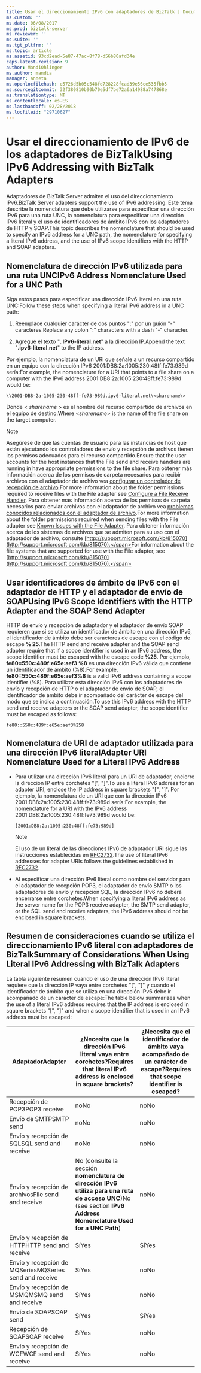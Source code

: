 ```yaml
---
title: Usar el direccionamiento IPv6 con adaptadores de BizTalk | Documentos de Microsoft
ms.custom: ''
ms.date: 06/08/2017
ms.prod: biztalk-server
ms.reviewer: ''
ms.suite: ''
ms.tgt_pltfrm: ''
ms.topic: article
ms.assetid: 93cd2ead-5e87-47ac-8f78-d56b80afd34e
caps.latest.revision: 9
author: MandiOhlinger
ms.author: mandia
manager: anneta
ms.openlocfilehash: e5726d5b05c548fd728228fcad39e56ce535fbb5
ms.sourcegitcommit: 32f380810b90b70e5df7be72a6a14988a747868e
ms.translationtype: MT
ms.contentlocale: es-ES
ms.lasthandoff: 02/28/2018
ms.locfileid: "29710627"
---
```

# <a name="using-ipv6-addressing-with-biztalk-adapters"></a><span data-ttu-id="d8973-102">Usar el direccionamiento de IPv6 de los adaptadores de BizTalk</span><span class="sxs-lookup"><span data-stu-id="d8973-102">Using IPv6 Addressing with BizTalk Adapters</span></span>
<span data-ttu-id="d8973-103">Adaptadores de BizTalk Server admiten el uso del direccionamiento IPv6.</span><span class="sxs-lookup"><span data-stu-id="d8973-103">BizTalk Server adapters support the use of IPv6 addressing.</span></span> <span data-ttu-id="d8973-104">Este tema describe la nomenclatura que debe utilizarse para especificar una dirección IPv6 para una ruta UNC, la nomenclatura para especificar una dirección IPv6 literal y el uso de identificadores de ámbito IPv6 con los adaptadores de HTTP y SOAP.</span><span class="sxs-lookup"><span data-stu-id="d8973-104">This topic describes the nomenclature that should be used to specify an IPv6 address for a UNC path, the nomenclature for specifying a literal IPv6 address, and the use of IPv6 scope identifiers with the HTTP and SOAP adapters.</span></span>  
  
## <a name="ipv6-address-nomenclature-used-for-a-unc-path"></a><span data-ttu-id="d8973-105">Nomenclatura de dirección IPv6 utilizada para una ruta UNC</span><span class="sxs-lookup"><span data-stu-id="d8973-105">IPv6 Address Nomenclature Used for a UNC Path</span></span>  
 <span data-ttu-id="d8973-106">Siga estos pasos para especificar una dirección IPv6 literal en una ruta UNC:</span><span class="sxs-lookup"><span data-stu-id="d8973-106">Follow these steps when specifying a literal IPv6 address in a UNC path:</span></span>  
  
1.  <span data-ttu-id="d8973-107">Reemplace cualquier carácter de dos puntos ":" por un guión "-" caracteres.</span><span class="sxs-lookup"><span data-stu-id="d8973-107">Replace any colon ":" characters with a dash "-" character.</span></span>  
  
2.  <span data-ttu-id="d8973-108">Agregue el texto "**. IPv6-literal.net**" a la dirección IP.</span><span class="sxs-lookup"><span data-stu-id="d8973-108">Append the text "**.ipv6-literal.net**" to the IP address.</span></span>  
  
 <span data-ttu-id="d8973-109">Por ejemplo, la nomenclatura de un URI que señale a un recurso compartido en un equipo con la dirección IPv6 2001:DB8:2a:1005:230:48ff:fe73:989d sería:</span><span class="sxs-lookup"><span data-stu-id="d8973-109">For example, the nomenclature for a URI that points to a file share on a computer with the IPv6 address 2001:DB8:2a:1005:230:48ff:fe73:989d would be:</span></span>  
  
```  
\\2001-DB8-2a-1005-230-48ff-fe73-989d.ipv6-literal.net\<sharename\>  
```  
  
 <span data-ttu-id="d8973-110">Donde \< *sharename* \> es el nombre del recurso compartido de archivos en el equipo de destino.</span><span class="sxs-lookup"><span data-stu-id="d8973-110">Where \<*sharename*\> is the name of the file share on the target computer.</span></span>  
  
> [!NOTE]
>  <span data-ttu-id="d8973-111">Asegúrese de que las cuentas de usuario para las instancias de host que están ejecutando los controladores de envío y recepción de archivos tienen los permisos adecuados para el recurso compartido.</span><span class="sxs-lookup"><span data-stu-id="d8973-111">Ensure that the user accounts for the host instances that the File send and receive handlers are running in have appropriate permissions to the file share.</span></span> <span data-ttu-id="d8973-112">Para obtener más información acerca de los permisos de carpeta necesarios para recibir archivos con el adaptador de archivo vea [configurar un controlador de recepción de archivo](../core/configure-the-file-adapter.md).</span><span class="sxs-lookup"><span data-stu-id="d8973-112">For more information about the folder permissions required to receive files with the File adapter see [Configure a File Receive Handler](../core/configure-the-file-adapter.md).</span></span> <span data-ttu-id="d8973-113">Para obtener más información acerca de los permisos de carpeta necesarios para enviar archivos con el adaptador de archivo vea [problemas conocidos relacionados con el adaptador de archivo](../core/known-issues-with-the-file-adapter.md).</span><span class="sxs-lookup"><span data-stu-id="d8973-113">For more information about the folder permissions required when sending files with the File adapter see [Known Issues with the File Adapter](../core/known-issues-with-the-file-adapter.md).</span></span> <span data-ttu-id="d8973-114">Para obtener información acerca de los sistemas de archivos que se admiten para su uso con el adaptador de archivo, consulte [http://support.microsoft.com/kb/815070](http://support.microsoft.com/kb/815070).</span><span class="sxs-lookup"><span data-stu-id="d8973-114">For information about the file systems that are supported for use with the File adapter, see [http://support.microsoft.com/kb/815070](http://support.microsoft.com/kb/815070).</span></span>  
  
## <a name="using-ipv6-scope-identifiers-with-the-http-adapter-and-the-soap-send-adapter"></a><span data-ttu-id="d8973-115">Usar identificadores de ámbito de IPv6 con el adaptador de HTTP y el adaptador de envío de SOAP</span><span class="sxs-lookup"><span data-stu-id="d8973-115">Using IPv6 Scope Identifiers with the HTTP Adapter and the SOAP Send Adapter</span></span>  
 <span data-ttu-id="d8973-116">HTTP de envío y recepción de adaptador y el adaptador de envío SOAP requieren que si se utiliza un identificador de ámbito en una dirección IPv6, el identificador de ámbito debe ser caracteres de escape con el código de escape **% 25**.</span><span class="sxs-lookup"><span data-stu-id="d8973-116">The HTTP send and receive adapter and the SOAP send adapter require that if a scope identifier is used in an IPv6 address, the scope identifier must be escaped with the escape code **%25**.</span></span> <span data-ttu-id="d8973-117">Por ejemplo, **fe80::550c:489f:e65e:aef3 %8** es una dirección IPv6 válida que contiene un identificador de ámbito (%8).</span><span class="sxs-lookup"><span data-stu-id="d8973-117">For example, **fe80::550c:489f:e65e:aef3%8** is a valid IPv6 address containing a scope identifier (%8).</span></span> <span data-ttu-id="d8973-118">Para utilizar esta dirección IPv6 con los adaptadores de envío y recepción de HTTP o el adaptador de envío de SOAP, el identificador de ámbito debe ir acompañado del carácter de escape del modo que se indica a continuación.</span><span class="sxs-lookup"><span data-stu-id="d8973-118">To use this IPv6 address with the HTTP send and receive adapters or the SOAP send adapter, the scope identifier must be escaped as follows:</span></span>  
  
```  
fe80::550c:489f:e65e:aef3%258  
```  
  
## <a name="adapter-uri-nomenclature-used-for-a-literal-ipv6-address"></a><span data-ttu-id="d8973-119">Nomenclatura de URI de adaptador utilizada para una dirección IPv6 literal</span><span class="sxs-lookup"><span data-stu-id="d8973-119">Adapter URI Nomenclature Used for a Literal IPv6 Address</span></span>  
  
-   <span data-ttu-id="d8973-120">Para utilizar una dirección IPv6 literal para un URI de adaptador, encierre la dirección IP entre corchetes "[", "]".</span><span class="sxs-lookup"><span data-stu-id="d8973-120">To use a literal IPv6 address for an adapter URI, enclose the IP address in square brackets "[", "]".</span></span> <span data-ttu-id="d8973-121">Por ejemplo, la nomenclatura de un URI que con la dirección IPv6 2001:DB8:2a:1005:230:48ff:fe73:989d sería:</span><span class="sxs-lookup"><span data-stu-id="d8973-121">For example, the nomenclature for a URI with the IPv6 address 2001:DB8:2a:1005:230:48ff:fe73:989d would be:</span></span>  
  
    ```  
    [2001:DB8:2a:1005:230:48ff:fe73:989d]  
    ```  
  
    > [!NOTE]
    >  <span data-ttu-id="d8973-122">El uso de un literal de las direcciones IPv6 de adaptador URI sigue las instrucciones establecidas en [RFC2732](http://go.microsoft.com/fwlink/?LinkId=90375).</span><span class="sxs-lookup"><span data-stu-id="d8973-122">The use of literal IPv6 addresses for adapter URIs follows the guidelines established in [RFC2732](http://go.microsoft.com/fwlink/?LinkId=90375).</span></span>  
  
-   <span data-ttu-id="d8973-123">Al especificar una dirección IPv6 literal como nombre del servidor para el adaptador de recepción POP3, el adaptador de envío SMTP o los adaptadores de envío y recepción SQL, la dirección IPv6 no deberá encerrarse entre corchetes.</span><span class="sxs-lookup"><span data-stu-id="d8973-123">When specifying a literal IPv6 address as the server name for the POP3 receive adapter, the SMTP send adapter, or the SQL send and receive adapters, the IPv6 address should not be enclosed in square brackets.</span></span>  
  
## <a name="summary-of-considerations-when-using-literal-ipv6-addressing-with-biztalk-adapters"></a><span data-ttu-id="d8973-124">Resumen de consideraciones cuando se utiliza el direccionamiento IPv6 literal con adaptadores de BizTalk</span><span class="sxs-lookup"><span data-stu-id="d8973-124">Summary of Considerations When Using Literal IPv6 Addressing with BizTalk Adapters</span></span>  
 <span data-ttu-id="d8973-125">La tabla siguiente resumen cuando el uso de una dirección IPv6 literal requiere que la dirección IP vaya entre corchetes "[", "]" y cuando el identificador de ámbito que se utiliza en una dirección IPv6 debe ir acompañado de un carácter de escape:</span><span class="sxs-lookup"><span data-stu-id="d8973-125">The table below summarizes when the use of a literal IPv6 address requires that the IP address is enclosed in square brackets "[", "]" and when a scope identifier that is used in an IPv6 address must be escaped:</span></span>  
  
|<span data-ttu-id="d8973-126">Adaptador</span><span class="sxs-lookup"><span data-stu-id="d8973-126">Adapter</span></span>|<span data-ttu-id="d8973-127">¿Necesita que la dirección IPv6 literal vaya entre corchetes?</span><span class="sxs-lookup"><span data-stu-id="d8973-127">Requires that literal IPv6 address is enclosed in square brackets?</span></span>|<span data-ttu-id="d8973-128">¿Necesita que el identificador de ámbito vaya acompañado de un carácter de escape?</span><span class="sxs-lookup"><span data-stu-id="d8973-128">Requires that scope identifier is escaped?</span></span>|  
|---|---|---|  
|<span data-ttu-id="d8973-129">Recepción de POP3</span><span class="sxs-lookup"><span data-stu-id="d8973-129">POP3 receive</span></span>|<span data-ttu-id="d8973-130">no</span><span class="sxs-lookup"><span data-stu-id="d8973-130">No</span></span>|<span data-ttu-id="d8973-131">no</span><span class="sxs-lookup"><span data-stu-id="d8973-131">No</span></span>|  
|<span data-ttu-id="d8973-132">Envío de SMTP</span><span class="sxs-lookup"><span data-stu-id="d8973-132">SMTP send</span></span>|<span data-ttu-id="d8973-133">no</span><span class="sxs-lookup"><span data-stu-id="d8973-133">No</span></span>|<span data-ttu-id="d8973-134">no</span><span class="sxs-lookup"><span data-stu-id="d8973-134">No</span></span>|  
|<span data-ttu-id="d8973-135">Envío y recepción de SQL</span><span class="sxs-lookup"><span data-stu-id="d8973-135">SQL send and receive</span></span>|<span data-ttu-id="d8973-136">no</span><span class="sxs-lookup"><span data-stu-id="d8973-136">No</span></span>|<span data-ttu-id="d8973-137">no</span><span class="sxs-lookup"><span data-stu-id="d8973-137">No</span></span>|  
|<span data-ttu-id="d8973-138">Envío y recepción de archivos</span><span class="sxs-lookup"><span data-stu-id="d8973-138">File send and receive</span></span>|<span data-ttu-id="d8973-139">No (consulte la sección **nomenclatura de dirección IPv6 utiliza para una ruta de acceso UNC**)</span><span class="sxs-lookup"><span data-stu-id="d8973-139">No (see section **IPv6 Address Nomenclature Used for a UNC Path**)</span></span>|<span data-ttu-id="d8973-140">no</span><span class="sxs-lookup"><span data-stu-id="d8973-140">No</span></span>|  
|<span data-ttu-id="d8973-141">Envío y recepción de HTTP</span><span class="sxs-lookup"><span data-stu-id="d8973-141">HTTP send and receive</span></span>|<span data-ttu-id="d8973-142">Sí</span><span class="sxs-lookup"><span data-stu-id="d8973-142">Yes</span></span>|<span data-ttu-id="d8973-143">Sí</span><span class="sxs-lookup"><span data-stu-id="d8973-143">Yes</span></span>|  
|<span data-ttu-id="d8973-144">Envío y recepción de MQSeries</span><span class="sxs-lookup"><span data-stu-id="d8973-144">MQSeries send and receive</span></span>|<span data-ttu-id="d8973-145">Sí</span><span class="sxs-lookup"><span data-stu-id="d8973-145">Yes</span></span>|<span data-ttu-id="d8973-146">no</span><span class="sxs-lookup"><span data-stu-id="d8973-146">No</span></span>|  
|<span data-ttu-id="d8973-147">Envío y recepción de MSMQ</span><span class="sxs-lookup"><span data-stu-id="d8973-147">MSMQ send and receive</span></span>|<span data-ttu-id="d8973-148">Sí</span><span class="sxs-lookup"><span data-stu-id="d8973-148">Yes</span></span>|<span data-ttu-id="d8973-149">no</span><span class="sxs-lookup"><span data-stu-id="d8973-149">No</span></span>|  
|<span data-ttu-id="d8973-150">Envío de SOAP</span><span class="sxs-lookup"><span data-stu-id="d8973-150">SOAP send</span></span>|<span data-ttu-id="d8973-151">Sí</span><span class="sxs-lookup"><span data-stu-id="d8973-151">Yes</span></span>|<span data-ttu-id="d8973-152">Sí</span><span class="sxs-lookup"><span data-stu-id="d8973-152">Yes</span></span>|  
|<span data-ttu-id="d8973-153">Recepción de SOAP</span><span class="sxs-lookup"><span data-stu-id="d8973-153">SOAP receive</span></span>|<span data-ttu-id="d8973-154">Sí</span><span class="sxs-lookup"><span data-stu-id="d8973-154">Yes</span></span>|<span data-ttu-id="d8973-155">no</span><span class="sxs-lookup"><span data-stu-id="d8973-155">No</span></span>|  
|<span data-ttu-id="d8973-156">Envío y recepción de WCF</span><span class="sxs-lookup"><span data-stu-id="d8973-156">WCF send and receive</span></span>|<span data-ttu-id="d8973-157">Sí</span><span class="sxs-lookup"><span data-stu-id="d8973-157">Yes</span></span>|<span data-ttu-id="d8973-158">no</span><span class="sxs-lookup"><span data-stu-id="d8973-158">No</span></span>|